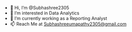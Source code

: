 - 👋 Hi, I’m @Subhashree2305
- 👀 I’m interested in Data Analytics 
- 🌱 I’m currently working as a Reporting Analyst 
- 📫 Reach Me at Subhashreeumapathy2305@gmail.com

<!---
Subhashree2305/Subhashree2305 is a ✨ special ✨ repository because its `README.md` (this file) appears on your GitHub profile.
You can click the Preview link to take a look at your changes.
--->
